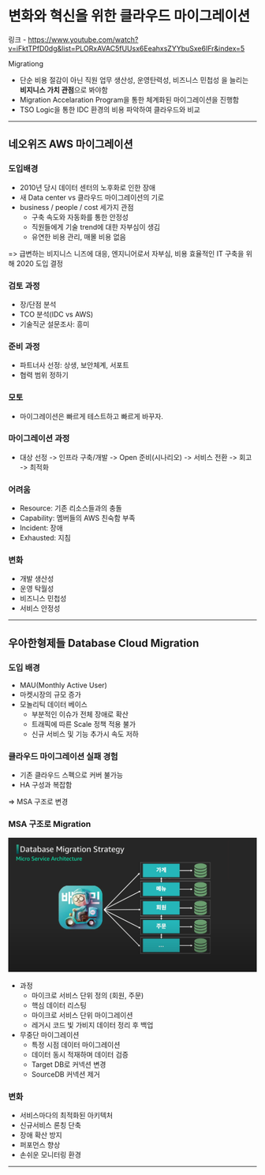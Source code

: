 # 변화와 혁신을 위한 클라우드 마이그레이션

링크 - <https://www.youtube.com/watch?v=iFktTPfD0dg&list=PLORxAVAC5fUUsx6EeahxsZYYbuSxe6IFr&index=5>

Migrationg

- 단순 비용 절감이 아닌 직원 업무 생산성, 운영탄력성, 비즈니스 민첩성 을 늘리는 **비지니스 가치 관점**으로 봐야함
- Migration Accelaration Program을 통한 체계화된 마이그레이션을 진행함
- TSO Logic을 통한 IDC 환경의 비용 파악하여 클라우드와 비교

---

## 네오위즈 AWS 마이그레이션

### 도입배경

- 2010년 당시 데이터 센터의 노후화로 인한 장애
- 새 Data center vs 클라우드 마이그레이션의 기로
- business / people / cost 세가지 관점
  - 구축 속도와 자동화를 통한 안정성
  - 직원들에게 기술 trend에 대한 자부심이 생김
  - 유연한 비용 관리, 매몰 비용 없음

=> 급변하는 비지니스 니즈에 대응, 엔지니어로서 자부심, 비용 효율적인 IT 구축을 위해 2020 도입 결정

### 검토 과정

- 장/단점 분석
- TCO 분석(IDC vs AWS)
- 기술직군 설문조사: 흥미

### 준비 과정

- 파트너사 선정: 상생, 보안체계, 서포트
- 협력 범위 정하기

### 모토

- 마이그레이션은 빠르게 테스트하고 빠르게 바꾸자.

### 마이그레이션 과정

- 대상 선정 -> 인프라 구축/개발 -> Open 준비(시나리오) -> 서비스 전환 -> 회고 -> 최적화

### 어려움

- Resource: 기존 리소스들과의 충돌
- Capability: 멤버들의 AWS 친숙함 부족
- Incident: 장애
- Exhausted: 지침

### 변화

- 개발 생산성
- 운영 탁월성
- 비즈니스 민첩성
- 서비스 안정성

---

## 우아한형제들 Database Cloud Migration

### 도입 배경

- MAU(Monthly Active User)
- 마켓시장의 규모 증가
- 모놀리틱 데이터 베이스
  - 부분적인 이슈가 전체 장애로 확산
  - 트래픽에 따른 Scale 정책 적용 불가
  - 신규 서비스 및 기능 추가시 속도 저하

### 클라우드 마이그레이션 실패 경험

- 기존 클라우드 스펙으로 커버 불가능
- HA 구성과 복잡함

=> MSA 구조로 변경

### MSA 구조로 Migration

![](2021-03-18-15-04-43.png)

- 과정
  - 마이크로 서비스 단위 정의 (회원, 주문)
  - 핵심 데이터 리스팅
  - 마이크로 서비스 단위 마이그레이션
  - 레거시 코드 빛 가비지 데이터 정리 후 백업
- 무중단 마이그레이션
  - 특정 시점 데이터 마이그레이션
  - 데이터 동시 적재하며 데이터 검증
  - Target DB로 커넥션 변경
  - SourceDB 커넥션 제거

### 변화

- 서비스마다의 최적화된 아키텍처
- 신규서비스 론칭 단축
- 장애 확산 방지
- 퍼포먼스 향상
- 손쉬운 모니터링 환경

---
